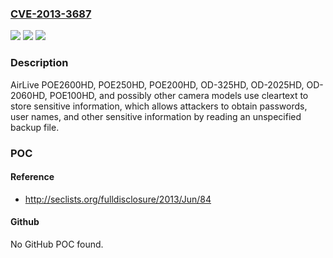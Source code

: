 ### [CVE-2013-3687](https://cve.mitre.org/cgi-bin/cvename.cgi?name=CVE-2013-3687)
![](https://img.shields.io/static/v1?label=Product&message=n%2Fa&color=blue)
![](https://img.shields.io/static/v1?label=Version&message=n%2Fa&color=blue)
![](https://img.shields.io/static/v1?label=Vulnerability&message=n%2Fa&color=brighgreen)

### Description

AirLive POE2600HD, POE250HD, POE200HD, OD-325HD, OD-2025HD, OD-2060HD, POE100HD, and possibly other camera models use cleartext to store sensitive information, which allows attackers to obtain passwords, user names, and other sensitive information by reading an unspecified backup file.

### POC

#### Reference
- http://seclists.org/fulldisclosure/2013/Jun/84

#### Github
No GitHub POC found.

